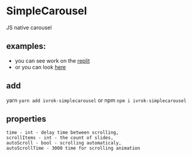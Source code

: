 # SimpleCarousel
JS native carousel

## examples:
- you can see work on the [replit](https://repl.it/@IvanIvan/SimpleCarousel)
- or you can look [here](example/index.html)

## add
yarn ``yarn add ivrok-simplecarousel`` or npm ``npm i ivrok-simplecarousel``

## properties
```
time - int - delay time between scrolling,
scrollItems - int - the count of slides,
autoScroll - bool - scrolling automaticaly,
autoScrollTime - 3000 time for scrolling animation
```
